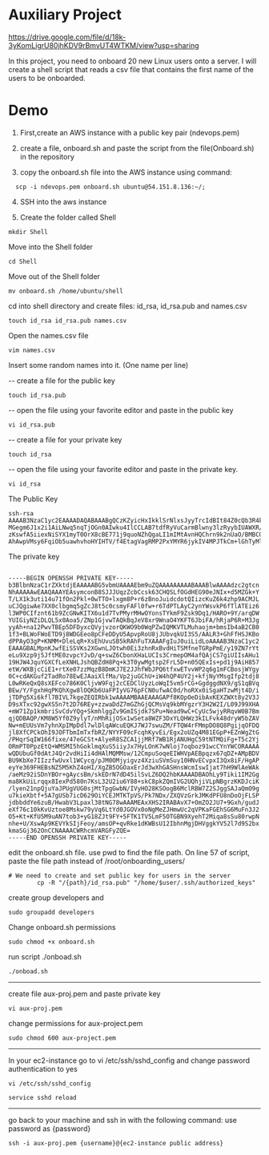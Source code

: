 
# Auxiliary Project 

https://drive.google.com/file/d/18k-3yKomLigrU80jhKDV9rBmvUT4WTKM/view?usp=sharing

In this project, you need to onboard 20 new Linux users onto a server. 
I will create a shell script that reads a csv file that contains the first name of the users to be onboarded.

# Demo


1. First,create an AWS instance with a public key pair (ndevops.pem)

2. create a file, onboard.sh and paste the script from the file(Onboard.sh) in the repository

3. copy the onboard.sh file into the AWS instance using command:
```
  scp -i ndevops.pem onboard.sh ubuntu@54.151.8.136:~/;
```

4. SSH into the aws instance

5. Create the folder called Shell

```
mkdir Shell
```

Move into the Shell folder

```
cd Shell
```

Move out of the Shell folder

```
mv onboard.sh /home/ubuntu/shell
```
cd into shell directory and create files: id_rsa, id_rsa.pub and names.csv
```
touch id_rsa id_rsa.pub names.csv
```

Open the names.csv file

```
vim names.csv
```
Insert some random names into it. (One name per line)

-- create a file for the public key

```
touch id_rsa.pub
```

-- open the file using your favorite editor and paste in the public key

```
vi id_rsa.pub
```

-- create a file for your private key

```
touch id_rsa
```

-- open the file using your favorite editor and paste in the private key.

```
vi id_rsa
```

The Public Key


```
ssh-rsa AAAAB3NzaC1yc2EAAAADAQABAAABgQCzKZyicHxIkklSrNlxsJyyTrcIdBIt84Z0cQb3R4k0jH53kxkaT5hP8tfWTe62LXi7vV86fY+SX7TBNM76XGCbw/6vr
MGegm6J1x2i1AiLNwq5nqTjOGn0AIwku4IlCCLAB7tdfRyVuCarmBlwny3lzRyybIUAWXR/D6vpN09MsDILbKdhay+Q/p9OUBMSLPqXdY/QIh/Oe3rVv1lwY3AohNfq7V3tO88
zKswfA5iiexNiSYX1myT0OrX8cBE771j9quoNZhQgaLI1mIMtAvnHQChrn9k2nUaO/BMBCQGol5XzGv1ado7hgoVPoluIUD+FGNo/pH4zcmDLICH6drXY/C9MESnkMUPLFxBXKO/OitApY71vRao9n
AhAwpVMsy6FqiOb5uawhvhoHYIHTV/f4EtagVagRMP2PxYMYR6jykIV4MPJTkCm+lGhTyMlRu+qRQjdLn8AAtHf4aEV8dIkoGh088DI7eA/4o0wz4OV4upH5ewSFS+5IHmRECEW5Nc=

```


The private key

```

-----BEGIN OPENSSH PRIVATE KEY-----
b3BlbnNzaC1rZXktdjEAAAAABG5vbmUAAAAEbm9uZQAAAAAAAAABAAABlwAAAAdzc2gtcn
NhAAAAAwEAAQAAAYEAsymconB8SJJJUqzZcbCcsk63CHQSLfOGdHEG90eJNIx+d5MZGk+Y
T/LX1k3uti14u71fOn2Pkl+0wTTO+lxgm8P+r6zBnoJuidcdotQIizcKuZ6k4zhp9ACMJL
uCJQgiwAe7XX0clbgmq5gZcJ8t5c0csmyFAFl0fw+r6TdPTLAyC2ynYWsvkP6fTlATEiz6
l3WP0CIfznt61b9ZcGNwKITX6u1d7TvPMyrMHwOYonsTYkmF9Zsk9Dq1/HARO+9Y/arqDW
YUIGiyNZiDLQL5x0Aoa5/ZNp1GjvwTAQkBqJeV8xr9WnaO4YKFT6JbiFA/hRjaP6R+M3Jg
yyAh+na12PwvTBEp5DFDyxcQVyjvzorQKWO9b0WqPZwIQMKVTLMuhaojm+bmsIb4aB2CB0
1f3+BLWoFWoETD9j8WDGEeo8pCFeDDyU5ApvpRoU8jJUbvqkUI3S5/AALR3+GhFfHSJKBo
dPPAyO3gP+KNMM+DleLqR+XsEhUvuSB5kRAhFuTXAAAFgIuJ0uiLidLoAAAAB3NzaC1yc2
EAAAGBALMpnKJwfEiSSVKs2XGwnLJOtwh0Ei3zhnRxBvdHiTSMfneTGRpPmE/y19ZN7rYt
eLu9Xzp9j5JftME0zvpcYJvD/q+swZ6CbonXHaLUCIs3CrmepOM4afQAjCS7giUIIsAHu1
19HJW4JquYGXCfLeXNHLJshQBZdH8Pq+k3T0ywMgtsp2FrL5D+n05QExIs+pd1j9AiH857
etW/WXBjcCiE1+rtXe07zzMqzB8DmKJ7E2JJhfWbJPQ6tfxwETvvWP2q6g1mFCBosjWYgy
0C+cdAKGuf2TadRo78EwEJAaiXlfMa/Vp2juGChU+iW4hQP4UY2j+kfjNyYMsgIfp2tdj8
L0wRKeQxQ8sXEFco786K0CljvW9Fqj2cCEDClUyzLoWqI5vm5rCG+GgdggdNX9/gS1qBVq
BEw/Y/FgxhHqPKQhXgw8lOQKb6UaFPIyVG76pFCN0ufwAC0d/hoRXx0iSgaHTzwMjt4D/i
jTDPg5Xi6kfl7BIVL7kgeZEQIRbk1wAAAAMBAAEAAAGAPf8KOpOeDibAxKEXZWXt8y2V3J
D9sXTxc92gwXS5n7t2D76REy+zzwaDdZ7mGZhGjQCMsVq9kbMYgzrY3H2W2I/L09J99XHA
+mW71Zp1kmbriSvCdvYQg+SkmhlggZv9GmISjdk7SPu+Nead9wC+CyUc5wjyRRqvW0B7Bm
qjQDBAQP/KM8W5Yf0Z9ylyT/nMhRijOSx1wSeta8WZF3DxYLQHWz3kILFvk48dryW5bZAV
Nw+mEUUsVm7yhnXpIMpDdl7wlDlqAWcuEQKJ7WJ7swuZM/FTQW4rFMmpDO8Q8PgijqOFDQ
jl8XfCPCkOhI9JOFTbmImTxfbRZ/NYYF09cFcqhKyvEi/Egx2oUZq4M81EGpP+EZnWgZtG
/PHqrSqIW166fixe/47eGCSt+AlyeR8SZCA1jjMRf7WB1RjANUHgC59tNTMQiFg+T5c2Yj
ORmPT0PpzEtQ+WMSMI5hGoklmqXuS5iiyJx7HyLOnK7wNloj7oqboz91wcCYnYWCORAAAA
wQDUbuGf0dAtJ4Qr2vdHiIi4dHAlMQMMsw/12CmpuSoqeEIWHVpAEBpqzx67qDZ+AMpBDV
BU9KbXe7IIzzfwUvxl1WCycg/pJM0OMjyigvz4XziuSVmSuy10HNvECvpxI3Qx8iF/HgAP
eyYe369FHEBsNZ5M5KhZ4oHI/XgZB5OGOaxErJd3wXhGASHnsWcmIswIjat7hH9WlAeWAk
/aeMz92iSDnYBOr+gAycsBm/skEDrN7dD45ilSvLZ6DQ2hbKAAAADBAOhLy9Tiki1IM2Gg
ma8KkUiLrqqx8IexPd580n7KsL32U2iu6Y88+skC8pkZQmIVG2UQhjiVLpNBgrzKKDJciK
/lyen21npQjuYaJPUgVUG0sjMtTpgGwbN/IVyHO28KSOogB6MclRBW7Z2SJggSAJaQmO9g
u7kieXbtf+5A7gUSb7icD629OiYCEJMTKTpVS/Pk7NDx/ZXQVzGrkJMKdPFU8nDoOjFLSP
jdbbddYe6zuB/HwabV3Lpaxl38tNG78wAAAMEAxXHS2IRABAvX7+OmZO2JU7+9Gxh/gudJ
eXf76c10kKvUztoe8Mskw79yVq6LtYd0JGOVx0oNgMeZJHmwUc2qVPKaFGEhSG6MuFn3J2
O5+Kt+KfU5M9uAN7tob3+yG18ZJt9FY+5FTK1TV5LmF5OTGBN9XyehT2Miqa8sSu80rwpN
nhe+U/XswAp9KEVYkSIjFeoy/amsOP+qvRke1dKWBsU12IbhnMgjDHVggkYV52l7d9S2bx
kmaSGj362OnCCNAAAACWRhcmVARGFyZQE=
-----END OPENSSH PRIVATE KEY-----

```

edit the onboard.sh file. use pwd to find the file path. On line 57 of script, paste the file path instead of /root/onboarding_users/
```
# We need to create and set public key for users in the server
        cp -R "/{path}/id_rsa.pub" "/home/$user/.ssh/authorized_keys"
```

create group developers and 

```
sudo groupadd developers
```

Change onboard.sh permissions

```
sudo chmod +x onboard.sh
```

run script ./onboad.sh

```
./onboad.sh
```

------------

create file aux-proj.pem and paste private key 
```
vi aux-proj.pem
```

change permissions for aux-project.pem

```
sudo chmod 600 aux-project.pem
```

--------------------

In your ec2-instance go to vi /etc/ssh/sshd_config and change password authentication to yes 

```
vi /etc/ssh/sshd_config
```
```
service sshd reload
```
------------------
go back to your machine and ssh in with the following command:
use password as {password}
```
ssh -i aux-proj.pem {username}@{ec2-instance public address}

```
